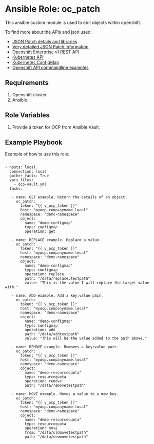 # Ansible Role: oc_patch

This ansible custom module is used to edit objects within openshift.

To find more about the APIs and json used:

- [JSON Patch details and libraries](http://jsonpatch.com/)
- [Very detailed JSON Patch information](https://tools.ietf.org/html/rfc6902#section-4.3)
- [Openshift Enterprise v1 REST API](https://docs.openshift.com/enterprise/3.2/rest_api/openshift_v1.html)
- [Kubernetes API](https://docs.openshift.com/container-platform/3.6/rest_api/kubernetes_v1.html)
- [Kubernetes ConfigMap](https://kubernetes.io/docs/tasks/configure-pod-container/configmap/#create-configmaps-from-directories)
- [Openshift API commandline examples](https://bierkowski.com/openshift-cli-morsels-updating-objects-non-interactively/)

## Requirements

1. Openshift cluster
2. Ansible.

## Role Variables
1. Provide a token for OCP from Ansible Vault.

## Example Playbook

Example of how to use this role:

```
---
- hosts: local
  connection: local
  gather_facts: True
  vars_files:
    - ocp-vault.yml
  tasks:

   - name: GET example. Return the details of an object.
     oc_patch:
       token: "{{ v_ocp_token }}"
       host: "myocp.companyname.local"
       namespace: "demo-namespace"
       object:
         name: "demo-configmap"
         type: configmap
         operation: get
   
   - name: REPLACE example. Replace a value.
     oc_patch:
       token: "{{ v_ocp_token }}"
       host: "myocp.companyname.local"
       namespace: "demo-namespace"
       object:
         name: "demo-configmap"
         type: configmap
         operation: replace
         path: "/data/replace.testpath"
         value: "This is the value I will replace the target value with."
   
   - name: ADD example. Add a key:value pair.
     oc_patch:
       token: "{{ v_ocp_token }}"
       host: "myocp.companyname.local"
       namespace: "demo-namespace"
       object:
         name: "demo-configmap"
         type: configmap
         operation: add
         path: "/data/addtestpath"
         value: "This will be the value added to the path above."
   
   - name: REMOVE example. Removes a key:value pair.
     oc_patch:
       token: "{{ v_ocp_token }}"
       host: "myocp.companyname.local"
       namespace: "demo-namespace"
       object:
         name: "demo-resourcequota"
         type: resourcequota
         operation: remove
         path: "/data/removetestpath"
   
   - name: MOVE example. Moves a value to a new key.
     oc_patch:
       token: "{{ v_ocp_token }}"
       host: "myocp.companyname.local"
       namespace: "demo-namespace"
       object:
         name: "demo-resourcequota"
         type: resourcequota
         operation: move
         from: "/data/oldmovetestpath"
         path: "/data/newmovetestpath"
```

